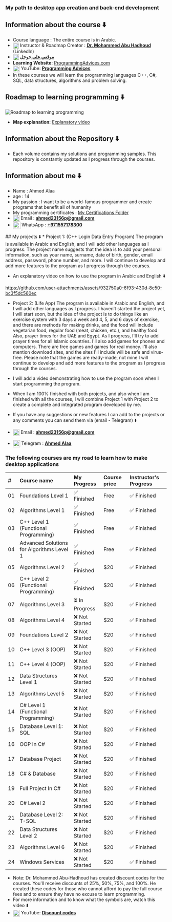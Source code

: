 ### My path to desktop app creation and back-end development 
## Information about the course ⬇️
* Course language : The entire course is in Arabic.
* <img src="https://cdn-icons-png.flaticon.com/512/174/174857.png" width="18" style="vertical-align:middle"> Instructor & Roadmap Creator : [**Dr. Mohammed Abu Hadhoud**](https://www.linkedin.com/in/abuhadhoud/) (LinkedIn)
* <img src="https://cdn-icons-png.flaticon.com/512/732/732190.png" width="18" style="vertical-align: middle;"> [**موقعي على جوجل**](https://google.com/search?q=mywebsite)
* **Learning Website:** [ProgrammingAdvices.com](https://www.programmingadvices.com)
* <img src="https://cdn-icons-png.flaticon.com/512/1384/1384060.png" width="21" style="vertical-align:middle"> YouTube: [**Programming Advices**](https://www.youtube.com/@ProgrammingAdvices)
* In these courses we will learn the programming languages ​​C++, C#, SQL, data structures, algorithms and problem solving.
## Roadmap to learning programming ⬇️
![Roadmap to learning programming](https://github.com/user-attachments/assets/d30e2a41-2704-4d5d-a143-956c6b5670c3)
* **Map explanation:** [Explanatory video](https://youtu.be/LfkBOKwsTc0?si=ErDEjbfudQyXLNzd)
## Information about the Repository ⬇️
* Each volume contains my solutions and programming samples. This repository is constantly updated as I progress through the courses.
## Information about me ⬇️
* Name : Ahmed Alaa
* age  : 14
* My passion : I want to be a world-famous programmer and create programs that benefit all of humanity
* My programming certificates : [My Certifications Folder](./0.My%20programming%20certificates)
* <img src="https://cdn-icons-png.flaticon.com/512/732/732200.png" width="20" style="vertical-align:middle"> Email : [**ahmed23156p@gmail.com**](mailto:ahmed23156p@gmail.com)
* <img src="https://upload.wikimedia.org/wikipedia/commons/6/6b/WhatsApp.svg" width="23" style="vertical-align:middle"> WhatsApp : [**+971557178300**](https://wa.me/971557178300)
</span>
## My projects ⬇️
* Project 1: (C++ Login Data Entry Program) The program is available in Arabic and English, and I will add other languages ​​as I progress. The project name suggests that the idea is to add your personal information, such as your name, surname, date of birth, gender,
email address, password, phone number, and more. I will continue to develop and add more features to the program as I progress through the courses.

* An explanatory video on how to use the program in Arabic and English ⬇️

https://github.com/user-attachments/assets/932750a0-6f93-430d-8c50-bc3f5dc560ec

* Project 2: (Life App) The program is available in Arabic and English, and I will add other languages ​​as I progress. I haven’t started the project yet, I will start soon, but the idea of ​​the project is to do things like an exercise system with 3 days a week and 4, 5, and 6 days of exercise, and there are methods for making drinks, and the food will include vegetarian food, regular food (meat, chicken, etc.), and healthy food Also, prayer times for the UAE and Egypt. As I progress, I'll try to add prayer times for all Islamic countries. I'll also add games for phones and computers. There are free games and games for real money. I'll also mention download sites, and the sites I'll include will be safe and virus-free. Please note that the games are ready-made, not mine I will continue to develop and add more features to the program as I progress through the courses.
* I will add a video demonstrating how to use the program soon when I start programming the program.
* When I am 100% finished with both projects, and also when I am finished with all the courses, I will combine Project 1 with Project 2 to create a complete and integrated program developed by me.

* If you have any suggestions or new features I can add to the projects or any comments you can send them via (email - Telegram) ⬇️
* <img src="https://cdn-icons-png.flaticon.com/512/732/732200.png" width="20" style="vertical-align:middle"> Email : [**ahmed23156p@gmail.com**](mailto:ahmed23156p@gmail.com)
* <img src="https://upload.wikimedia.org/wikipedia/commons/8/82/Telegram_logo.svg" width="22" style="vertical-align:middle"> Telegram : [**Ahmed Alaa**](http://t.me/Ahmed7828)

### The following courses are my road to learn how to make desktop applications

| #  | Course name                                                                                                | My Progress                                                                                               | Course price       | Instructor's Progress |
| :- | :----------------------------------------------------------------------------------------------------------------------- | :-------------------------------------------------------------------------------------------------------------- | :-------------- | :------------------ |
| 01 | Foundations Level 1                                                                                                      | ✅ Finished                                                                                  | Free     | ✅ Finished          |
| 02 | Algorithms Level 1                                                                                                       | ✅ Finished                                                                                     | Free     | ✅ Finished          |
| 03 | C++ Level 1 (Functional Programming)                                                                                     | ✅ Finished                                                                                         | Free    | ✅ Finished          |
| 04 | Advanced Solutions for Algorithms Level 1                                                                                | ✅ Finished                                                                                          | Free     | ✅ Finished          |
| 05 | Algorithms Level 2                                                                                                       | ✅ Finished                                                                                      | $20     | ✅ Finished          |
| 06 | C++ Level 2 (Functional Programming)                                                                                     | ✅ Finished                                                                                                                                          | $20     | ✅ Finished         |
| 07 | Algorithms Level 3                                                                                                       | ⏳ In Progress                                                                                                                                        | $20  | ✅ Finished          |
| 08 | Algorithms Level 4                                                                                                       | ❌ Not Started                                                                                                                                      | $20  | ✅ Finished          |
| 09 | Foundations Level 2                                                                                                      | ❌ Not Started                                                                                                     | $20 | ✅ Finished          |
| 10 | C++ Level 3 (OOP)                                                                                                        | ❌ Not Started                                                                                                    | $20 | ✅ Finished          |
| 11 | C++ Level 4 (OOP)                                                                                                        | ❌ Not Started                                                                                                     | $20 | ✅ Finished          |
| 12 | Data Structures Level 1                                                                                                  | ❌ Not Started                                                                                                     | $20 | ✅ Finished          |
| 13 | Algorithms Level 5                                                                                                      | ❌ Not Started                                                                                                     | $20 | ✅ Finished          |
| 14 | C# Level 1 (Functional Programming)                                                                                      | ❌ Not Started                                                                                                    | $20 | ✅ Finished          |
| 15 | Database Level 1: SQL                                                                                                    | ❌ Not Started                                                                                                     | $20 | ✅ Finished          |
| 16 | OOP In C#                                                                                                                | ❌ Not Started                                                                                                     | $20 | ✅ Finished          |
| 17 | Database Project                                                                                                         | ❌ Not Started                                                                                                     | $20 | ✅ Finished          |
| 18 | C# & Database                                                                                                            | ❌ Not Started                                                                                                     | $20 | ✅ Finished          |
| 19 | Full Project In C#                                                                                                       | ❌ Not Started                                                                                                     | $20 | ✅ Finished          |
| 20 | C# Level 2                                                                                                               | ❌ Not Started                                                                                                     | $20 | ✅ Finished         |
| 21 | Database Level 2: T-SQL                                                                                                  | ❌ Not Started                                                                                                     | $20 | ✅ Finished          |
| 22 | Data Structures Level 2                                                                                                  | ❌ Not Started                                                                                                     | $20 | ✅ Finished          |
| 23 | Algorithms Level 6                                                                                                      | ❌ Not Started                                                                                                     | $20 | ✅ Finished          |
| 24 | Windows Services                                                                                                         | ❌ Not Started                                                                                                     | $20 | ✅ Finished          |
* Note: Dr. Mohammed Abu-Hadhoud has created discount codes for the courses. You'll receive discounts of 25%, 50%, 75%, and 100%. He created these codes for those who cannot afford to pay the full course fees and to ensure they have no excuse to learn programming.
* For more information and to know what the symbols are, watch this video ⬇️
* <img src="https://cdn-icons-png.flaticon.com/512/1384/1384060.png" width="21" style="vertical-align:middle"> YouTube: [**Discount codes**](https://www.youtube.com/watch?v=6lcNi5Y6ruk)
